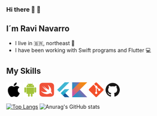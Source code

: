 ### Hi there 👋 :handshake:
## I´m Ravi Navarro
- I live in :brazil:, northeast :sunrise:
- I have been working with Swift programs and Flutter :computer:
## My Skills
<img src="https://raw.githubusercontent.com/devicons/devicon/master/icons/apple/apple-original.svg" alt="appleDeveloper" width="40" height="40" style="max-width:100%;"></img>
<img src="https://raw.githubusercontent.com/devicons/devicon/master/icons/android/android-original.svg" alt="androidDeveloper" width="40" height="40" style="max-width:100%;"></img>
<img src="https://raw.githubusercontent.com/devicons/devicon/master/icons/swift/swift-original.svg" alt="swift" width="40" height="40" style="max-width:100%;"></img>
<img src="https://raw.githubusercontent.com/devicons/devicon/master/icons/flutter/flutter-original.svg" alt="flutter" width="40" height="40" style="max-width:100%;"></img>
<img src="https://raw.githubusercontent.com/devicons/devicon/master/icons/kotlin/kotlin-original.svg" alt="kotlin" width="40" height="40" style="max-width:100%;"></img>
<img src="https://raw.githubusercontent.com/devicons/devicon/master/icons/git/git-original.svg" alt="git" width="40" height="40" style="max-width:100%;"></img>
<img src="https://raw.githubusercontent.com/devicons/devicon/master/icons/github/github-original.svg" alt="gitHub" width="40" height="40" style="max-width:100%;"></img>




[![Top Langs](https://github-readme-stats.vercel.app/api/top-langs/?username=ravi2612)](https://github.com/ravi2612/github-readme-stats)
![Anurag's GitHub stats](https://github-readme-stats.vercel.app/api?username=ravi2612&theme=tokyonight&show_icons=true)
<!--
**ravi2612/ravi2612** is a ✨ _special_ ✨ repository because its `README.md` (this file) appears on your GitHub profile.

Here are some ideas to get you started:

- 🔭 I’m currently working on ...
- 🌱 I’m currently learning ...
- 👯 I’m looking to collaborate on ...
- 🤔 I’m looking for help with ...
- 💬 Ask me about ...
- 📫 How to reach me: ...
- 😄 Pronouns: ...
- ⚡ Fun fact: ...
-->
